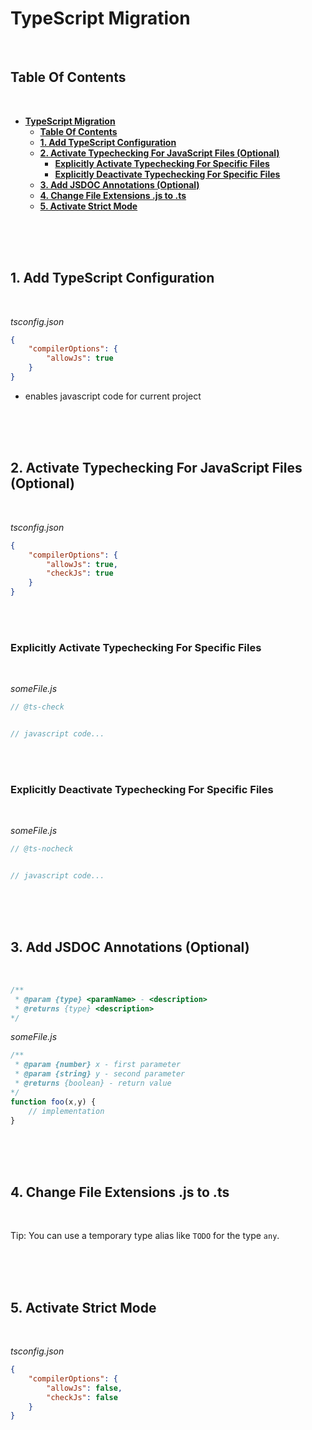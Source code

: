 # **TypeScript Migration**
<br>

## **Table Of Contents**
<br>

- [**TypeScript Migration**](#typescript-migration)
  - [**Table Of Contents**](#table-of-contents)
  - [**1. Add TypeScript Configuration**](#1-add-typescript-configuration)
  - [**2. Activate Typechecking For JavaScript Files (Optional)**](#2-activate-typechecking-for-javascript-files-optional)
    - [**Explicitly Activate Typechecking For Specific Files**](#explicitly-activate-typechecking-for-specific-files)
    - [**Explicitly Deactivate Typechecking For Specific Files**](#explicitly-deactivate-typechecking-for-specific-files)
  - [**3. Add JSDOC Annotations (Optional)**](#3-add-jsdoc-annotations-optional)
  - [**4. Change File Extensions .js to .ts**](#4-change-file-extensions-js-to-ts)
  - [**5. Activate Strict Mode**](#5-activate-strict-mode)

<br>
<br>
<br>

## **1. Add TypeScript Configuration**
<br>

_tsconfig.json_

```json
{
    "compilerOptions": {
        "allowJs": true
    }
}
```
* enables javascript code for current project

<br>
<br>
<br>

## **2. Activate Typechecking For JavaScript Files (Optional)**
<br>

_tsconfig.json_

```json
{
    "compilerOptions": {
        "allowJs": true,
        "checkJs": true
    }
}
```

<br>
<br>

### **Explicitly Activate Typechecking For Specific Files**
<br>

_someFile.js_

```javascript
// @ts-check


// javascript code...
```

<br>
<br>

### **Explicitly Deactivate Typechecking For Specific Files**
<br>

_someFile.js_

```javascript
// @ts-nocheck


// javascript code...
```

<br>
<br>
<br>

## **3. Add JSDOC Annotations (Optional)**
<br>

```javascript
/**
 * @param {type} <paramName> - <description>
 * @returns {type} <description>
*/
```

_someFile.js_

```javascript
/**
 * @param {number} x - first parameter 
 * @param {string} y - second parameter
 * @returns {boolean} - return value
*/
function foo(x,y) {
    // implementation
}
```

<br>
<br>
<br>

## **4. Change File Extensions .js to .ts**
<br>

Tip: You can use a temporary type alias like `TODO` for the type `any`.

<br>
<br>
<br>

## **5. Activate Strict Mode**
<br>

_tsconfig.json_

```json
{
    "compilerOptions": {
        "allowJs": false,
        "checkJs": false
    }
}
```